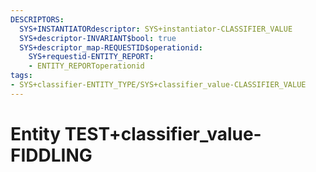 ```yaml
---
DESCRIPTORS:
  SYS+INSTANTIATORdescriptor: SYS+instantiator-CLASSIFIER_VALUE
  SYS+descriptor-INVARIANT$bool: true
  SYS+descriptor_map-REQUESTID$operationid:
    SYS+requestid-ENTITY_REPORT:
    - ENTITY_REPORToperationid
tags:
- SYS+classifier-ENTITY_TYPE/SYS+classifier_value-CLASSIFIER_VALUE
---
```

# Entity TEST+classifier_value-FIDDLING


